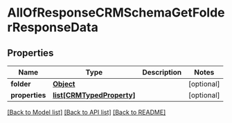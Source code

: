 # AllOfResponseCRMSchemaGetFolderResponseData

## Properties
Name | Type | Description | Notes
------------ | ------------- | ------------- | -------------
**folder** | [**Object**](Object.md) |  | [optional] 
**properties** | [**list[CRMTypedProperty]**](CRMTypedProperty.md) |  | [optional] 

[[Back to Model list]](../README.md#documentation-for-models) [[Back to API list]](../README.md#documentation-for-api-endpoints) [[Back to README]](../README.md)

